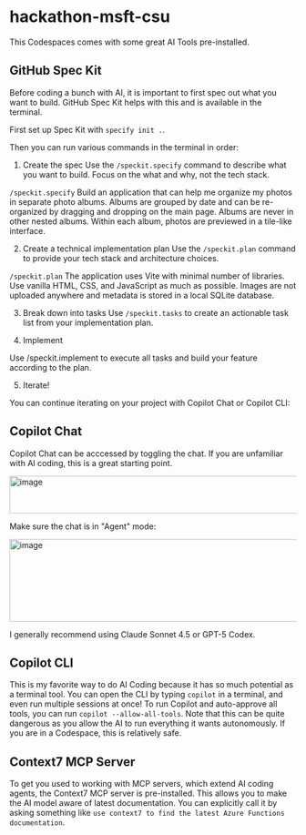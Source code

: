 # hackathon-msft-csu

This Codespaces comes with some great AI Tools pre-installed.

## GitHub Spec Kit

Before coding a bunch with AI, it is important to first spec out what you want to build.
GitHub Spec Kit helps with this and is available in the terminal.

First set up Spec Kit with `specify init .`.

Then you can run various commands in the terminal in order:

1. Create the spec
Use the `/speckit.specify` command to describe what you want to build. Focus on the what and why, not the tech stack.

`/speckit.specify` Build an application that can help me organize my photos in separate photo albums. Albums are grouped by date and can be re-organized by dragging and dropping on the main page. Albums are never in other nested albums. Within each album, photos are previewed in a tile-like interface.

2. Create a technical implementation plan
Use the `/speckit.plan` command to provide your tech stack and architecture choices.

`/speckit.plan` The application uses Vite with minimal number of libraries. Use vanilla HTML, CSS, and JavaScript as much as possible. Images are not uploaded anywhere and metadata is stored in a local SQLite database.

3. Break down into tasks
Use `/speckit.tasks` to create an actionable task list from your implementation plan.

4. Implement

Use /speckit.implement to execute all tasks and build your feature according to the plan.

5. Iterate!

You can continue iterating on your project with Copilot Chat or Copilot CLI:

## Copilot Chat

Copilot Chat can be acccessed by toggling the chat. If you are unfamiliar with AI coding, this is a great starting point.

<img width="565" height="66" alt="image" src="https://github.com/user-attachments/assets/39887cd7-704a-4d34-83f7-92acd7b1ccd7" />

Make sure the chat is in "Agent" mode:

<img width="688" height="145" alt="image" src="https://github.com/user-attachments/assets/12c4adfb-ab87-4345-ae76-25976bfaec31" />

I generally recommend using Claude Sonnet 4.5 or GPT-5 Codex.

## Copilot CLI

This is my favorite way to do AI Coding because it has so much potential as a terminal tool.
You can open the CLI by typing `copilot` in a terminal, and even run multiple sessions at once!
To run Copilot and auto-approve all tools, you can run `copilot --allow-all-tools`.
Note that this can be quite dangerous as you allow the AI to run everything it wants autonomously.
If you are in a Codespace, this is relatively safe.

## Context7 MCP Server

To get you used to working with MCP servers, which extend AI coding agents, the Context7 MCP server is pre-installed.
This allows you to make the AI model aware of latest documentation. You can explicitly call it by asking something like `use context7 to find the latest Azure Functions documentation`.
